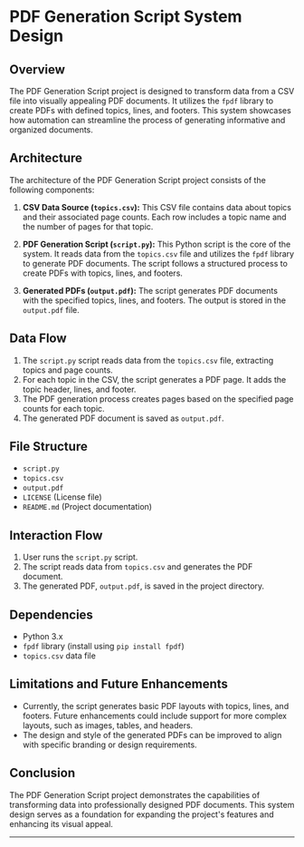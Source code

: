 # PDF Generation Script System Design

## Overview

The PDF Generation Script project is designed to transform data from a CSV file into visually appealing PDF documents. It utilizes the `fpdf` library to create PDFs with defined topics, lines, and footers. This system showcases how automation can streamline the process of generating informative and organized documents.

## Architecture

The architecture of the PDF Generation Script project consists of the following components:

1. **CSV Data Source (`topics.csv`):** This CSV file contains data about topics and their associated page counts. Each row includes a topic name and the number of pages for that topic.

2. **PDF Generation Script (`script.py`):** This Python script is the core of the system. It reads data from the `topics.csv` file and utilizes the `fpdf` library to generate PDF documents. The script follows a structured process to create PDFs with topics, lines, and footers.

3. **Generated PDFs (`output.pdf`):** The script generates PDF documents with the specified topics, lines, and footers. The output is stored in the `output.pdf` file.

## Data Flow

1. The `script.py` script reads data from the `topics.csv` file, extracting topics and page counts.
2. For each topic in the CSV, the script generates a PDF page. It adds the topic header, lines, and footer.
3. The PDF generation process creates pages based on the specified page counts for each topic.
4. The generated PDF document is saved as `output.pdf`.

## File Structure

- `script.py`
- `topics.csv`
- `output.pdf`
- `LICENSE` (License file)
- `README.md` (Project documentation)

## Interaction Flow

1. User runs the `script.py` script.
2. The script reads data from `topics.csv` and generates the PDF document.
3. The generated PDF, `output.pdf`, is saved in the project directory.

## Dependencies

- Python 3.x
- `fpdf` library (install using `pip install fpdf`)
- `topics.csv` data file

## Limitations and Future Enhancements

- Currently, the script generates basic PDF layouts with topics, lines, and footers. Future enhancements could include support for more complex layouts, such as images, tables, and headers.
- The design and style of the generated PDFs can be improved to align with specific branding or design requirements.

## Conclusion

The PDF Generation Script project demonstrates the capabilities of transforming data into professionally designed PDF documents. This system design serves as a foundation for expanding the project's features and enhancing its visual appeal.

---
